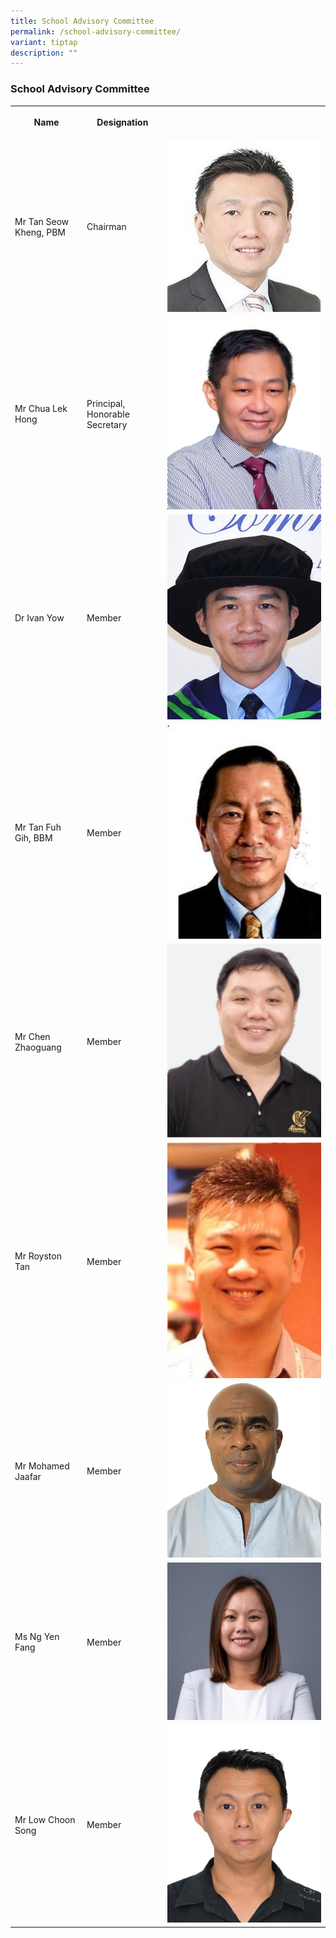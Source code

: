 ```yaml
---
title: School Advisory Committee
permalink: /school-advisory-committee/
variant: tiptap
description: ""
---
```

<h3>School Advisory Committee</h3>
<table style="minWidth: 75px">
<colgroup>
<col>
<col>
<col>
</colgroup>
<tbody>
<tr>
<th rowspan="1" colspan="1">
<p>Name</p>
</th>
<th rowspan="1" colspan="1">
<p>Designation</p>
</th>
<th rowspan="1" colspan="1">
<p></p>
</th>
</tr>
<tr>
<td rowspan="1" colspan="1">
<p>Mr Tan Seow Kheng, PBM</p>
</td>
<td rowspan="1" colspan="1">
<p>Chairman</p>
</td>
<td rowspan="1" colspan="1">
<div class="isomer-image-wrapper">
<img style="width: 100%" height="auto" width="100%" alt="" src="/images/SAC/Tan_Seow_Kheng.JPG">
</div>
</td>
</tr>
<tr>
<td rowspan="1" colspan="1">
<p>Mr Chua Lek Hong</p>
</td>
<td rowspan="1" colspan="1">
<p>Principal, Honorable Secretary</p>
</td>
<td rowspan="1" colspan="1">
<div class="isomer-image-wrapper">
<img style="width: 100%" height="auto" width="100%" alt="" src="/images/SMC/SMC 2023/mr chua lek hong.jpeg">
</div>
</td>
</tr>
<tr>
<td rowspan="1" colspan="1">
<p>Dr Ivan Yow</p>
</td>
<td rowspan="1" colspan="1">
<p>Member</p>
</td>
<td rowspan="1" colspan="1">
<div class="isomer-image-wrapper">
<img style="width: 100%" height="auto" width="100%" alt="" src="/images/SAC/Ivan.jpg">
</div>
</td>
</tr>
<tr>
<td rowspan="1" colspan="1">
<p>Mr Tan Fuh Gih, BBM</p>
</td>
<td rowspan="1" colspan="1">
<p>Member</p>
</td>
<td rowspan="1" colspan="1">
<div class="isomer-image-wrapper">
<img style="width: 100%" height="auto" width="100%" alt="" src="/images/SAC/Tan_Fuh_Gih.JPG">
</div>
</td>
</tr>
<tr>
<td rowspan="1" colspan="1">
<p>Mr Chen Zhaoguang</p>
</td>
<td rowspan="1" colspan="1">
<p>Member</p>
</td>
<td rowspan="1" colspan="1">
<div class="isomer-image-wrapper">
<img style="width: 100%" height="auto" width="100%" alt="" src="/images/SAC/Zhaoguang.jpg">
</div>
</td>
</tr>
<tr>
<td rowspan="1" colspan="1">
<p>Mr Royston Tan</p>
</td>
<td rowspan="1" colspan="1">
<p>Member</p>
</td>
<td rowspan="1" colspan="1">
<div class="isomer-image-wrapper">
<img style="width: 100%" height="auto" width="100%" alt="" src="/images/SAC/Royston.jpg">
</div>
</td>
</tr>
<tr>
<td rowspan="1" colspan="1">
<p>Mr Mohamed Jaafar</p>
</td>
<td rowspan="1" colspan="1">
<p>Member</p>
</td>
<td rowspan="1" colspan="1">
<div class="isomer-image-wrapper">
<img style="width: 100%" height="auto" width="100%" alt="" src="/images/SAC/Jaafar.jpg">
</div>
</td>
</tr>
<tr>
<td rowspan="1" colspan="1">
<p>Ms Ng Yen Fang</p>
</td>
<td rowspan="1" colspan="1">
<p>Member</p>
</td>
<td rowspan="1" colspan="1">
<div class="isomer-image-wrapper">
<img style="width: 100%" height="auto" width="100%" alt="" src="/images/SAC/Yen_Fang.jpg">
</div>
</td>
</tr>
<tr>
<td rowspan="1" colspan="1">
<p>Mr Low Choon Song</p>
</td>
<td rowspan="1" colspan="1">
<p>Member</p>
</td>
<td rowspan="1" colspan="1">
<div class="isomer-image-wrapper">
<img style="width: 100%" height="auto" width="100%" alt="" src="/images/SAC/Choon_Song.jpg">
</div>
</td>
</tr>
</tbody>
</table>
<p></p>
